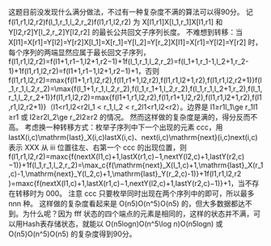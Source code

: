 这题目前没发现什么满分做法，不过有一种复杂度不满的算法可以得90分。
记 f(l1,r1,l2,r2)f(l_1,r_1,l_2,r_2)f(l1​,r1​,l2​,r2​) 为 X[l1,r1]X[l_1,r_1]X[l1​,r1​] 和 Y[l2,r2]Y[l_2,r_2]Y[l2​,r2​] 的最长公共回文子序列长度。
不难想到转移：当 X[l1]=X[r1]=Y[l2]=Y[r2]X[l_1]=X[r_1]=Y[l_2]=Y[r_2]X[l1​]=X[r1​]=Y[l2​]=Y[r2​] 时，每个序列的两端显然应属于最长回文子序列，f(l1,r1,l2,r2)=f(l1+1,r1−1,l2+1,r2−1)+1f(l_1,r_1,l_2,r_2)=f(l_1+1,r_1-1,l_2+1,r_2-1)+1f(l1​,r1​,l2​,r2​)=f(l1​+1,r1​−1,l2​+1,r2​−1)+1，否则 f(l1,r1,l2,r2)=max⁡{f(l1+1,r1,l2,r2),f(l1,r1+1,l2,r2),f(l1,r1,l2+1,r2),f(l1,r1,l2,r2+1)}f(l_1,r_1,l_2,r_2)=\max\{f(l_1+1,r_1,l_2,r_2),f(l_1,r_1+1,l_2,r_2),f(l_1,r_1,l_2+1,r_2),f(l_1,r_1,l_2,r_2+1)\}f(l1​,r1​,l2​,r2​)=max{f(l1​+1,r1​,l2​,r2​),f(l1​,r1​+1,l2​,r2​),f(l1​,r1​,l2​+1,r2​),f(l1​,r1​,l2​,r2​+1)}（l1&lt;r1,l2&lt;r2l_1 &lt; r_1,l_2 &lt; r_2l1​&lt;r1​,l2​&lt;r2​）。边界是 l1≥r1l_1\ge r_1l1​≥r1​ 或 l2≥r2l_2\ge r_2l2​≥r2​ 的情况。
然而这样做的复杂度是满的，得分反而不高。
考虑换一种转移方式：枚举子序列中下一个出现的元素 ccc，用 lastX(i,c)\mathrm{last}_X(i,c)lastX​(i,c)、next(i,c)\mathrm{next}(i,c)next(i,c) 表示 XXX 从 iii 位置往左、右第一个 ccc 的出现位置，则 f(l1,r1,l2,r2)=max⁡c{f(nextX(l1,c)+1,lastX(r1,c)−1,nextY(l2,c)+1,lastY(r2,c)−1)}+1f(l_1,r_1,l_2,r_2)=\max_c\{f(\mathrm{next}_X(l_1,c)+1,\mathrm{last}_X(r_1,c)-1,\mathrm{next}_Y(l_2,c)+1,\mathrm{last}_Y(r_2,c)-1)\}+1f(l1​,r1​,l2​,r2​)=maxc​{f(nextX​(l1​,c)+1,lastX​(r1​,c)−1,nextY​(l2​,c)+1,lastY​(r2​,c)−1)}+1，当不存在转移时为 000。
注意 ccc 只要枚举同时出现在两个序列中的即可，所以最多 nnn 种。
这样做的复杂度看起来是 O(n5)O(n^5)O(n5) 的，但大多数据都达不到。为什么呢？因为 fff 状态的四个端点的元素是相同的，这样的状态并不满，可以用Hash表存储状态，就能以 O(n5log⁡n)O(n^5\log n)O(n5logn) 或 O(n5)O(n^5)O(n5) 的复杂度得到90分。
